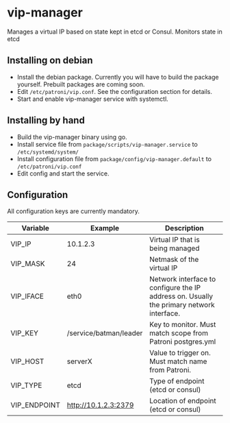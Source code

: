 # vip-manager

Manages a virtual IP based on state kept in etcd or Consul. Monitors state in etcd 

## Installing on debian

* Install the debian package. Currently you will have to build the package yourself. Prebuilt packages are coming soon.
* Edit `/etc/patroni/vip.conf`. See the configuration section for details.
* Start and enable vip-manager service with systemctl.

## Installing by hand

* Build the vip-manager binary using go. 
* Install service file from `package/scripts/vip-manager.service` to `/etc/systemd/system/`
* Install configuration file from `package/config/vip-manager.default` to `/etc/patroni/vip.conf`
* Edit config and start the service.

## Configuration

All configuration keys are currently mandatory.

| Variable  | Example  | Description                                                                              |
|-----------|----------|------------------------------------------------------------------------------------------|
| VIP_IP    | 10.1.2.3 | Virtual IP that is being managed                                                         |
| VIP_MASK  | 24       | Netmask of the virtual IP                                                                |
| VIP_IFACE | eth0     | Network interface to configure the IP address on. Usually the primary network interface. |
| VIP_KEY   | /service/batman/leader | Key to monitor. Must match  scope from Patroni postgres.yml                |
| VIP_HOST  | serverX  | Value to trigger on. Must match name from Patroni.                                       |
| VIP_TYPE  | etcd     | Type of endpoint (etcd or consul)                                                        |
| VIP_ENDPOINT | http://10.1.2.3:2379 | Location of endpoint (etcd or consul)                                     |
